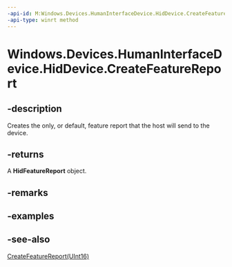 ```yaml
---
-api-id: M:Windows.Devices.HumanInterfaceDevice.HidDevice.CreateFeatureReport
-api-type: winrt method
---
```


<!-- Method syntax
public Windows.Devices.HumanInterfaceDevice.HidFeatureReport CreateFeatureReport()
-->

# Windows.Devices.HumanInterfaceDevice.HidDevice.CreateFeatureReport

## -description
Creates the only, or default, feature report that the host will send to the device.

## -returns
A **HidFeatureReport** object.

## -remarks

## -examples

## -see-also
[CreateFeatureReport(UInt16)](hiddevice_createfeaturereport_498407181.md)